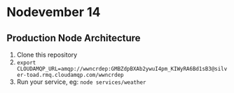 # Nodevember 14

## Production Node Architecture

1. Clone this repository
2. `export CLOUDAMQP_URL=amqp://wwncrdep:GMBZdpBXAb2ywuI4pm_KIWyRA6Bd1sB3@silver-toad.rmq.cloudamqp.com/wwncrdep`
3. Run your service, eg: `node services/weather`
